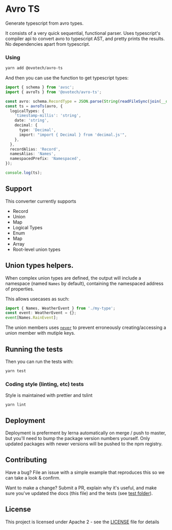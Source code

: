 # Avro TS

Generate typescript from avro types.

It consists of a very quick sequential, functional parser. Uses typescript's compiler api to convert avro to typescript AST, and pretty prints the results. No dependencies apart from typescript.

### Using

```bash
yarn add @ovotech/avro-ts
```

And then you can use the function to get typescript types:

```typescript
import { schema } from 'avsc';
import { avroTs } from '@ovotech/avro-ts';

const avro: schema.RecordType = JSON.parse(String(readFileSync(join(__dirname, 'avro', file))));
const ts = avroTs(avro, {
  logicalTypes: {
    'timestamp-millis': 'string',
    date: 'string',
    decimal: {
      type: 'Decimal',
      import: "import { Decimal } from 'decimal.js'",
    },
  },
  recordAlias: 'Record',
  namesAlias: 'Names',
  namespacedPrefix: 'Namespaced',
});

console.log(ts);
```

## Support

This converter currently supports

- Record
- Union
- Map
- Logical Types
- Enum
- Map
- Array
- Root-level union types

## Union types helpers.

When complex union types are defined, the output will include a namespace (named `Names` by default), containing the namespaced address of properties.

This allows usecases as such:

```typescript
import { Names, WeatherEvent } from './my-type';
const event: WeatherEvent = {};
event[Names.RainEvent];
```

The union members uses [`never`](https://www.typescriptlang.org/docs/handbook/basic-types.html#never) to prevent erroneously creating/accessing a union member with mutiple keys.

## Running the tests

Then you can run the tests with:

```bash
yarn test
```

### Coding style (linting, etc) tests

Style is maintained with prettier and tslint

```
yarn lint
```

## Deployment

Deployment is preferment by lerna automatically on merge / push to master, but you'll need to bump the package version numbers yourself. Only updated packages with newer versions will be pushed to the npm registry.

## Contributing

Have a bug? File an issue with a simple example that reproduces this so we can take a look & confirm.

Want to make a change? Submit a PR, explain why it's useful, and make sure you've updated the docs (this file) and the tests (see [test folder](test)).

## License

This project is licensed under Apache 2 - see the [LICENSE](LICENSE) file for details
